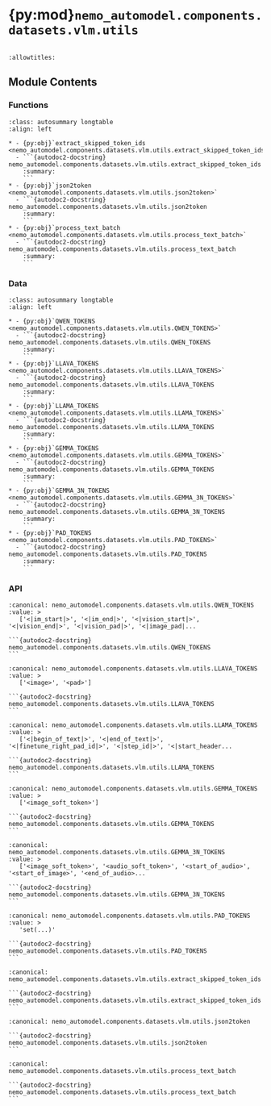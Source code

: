 # {py:mod}`nemo_automodel.components.datasets.vlm.utils`

```{py:module} nemo_automodel.components.datasets.vlm.utils
```

```{autodoc2-docstring} nemo_automodel.components.datasets.vlm.utils
:allowtitles:
```

## Module Contents

### Functions

````{list-table}
:class: autosummary longtable
:align: left

* - {py:obj}`extract_skipped_token_ids <nemo_automodel.components.datasets.vlm.utils.extract_skipped_token_ids>`
  - ```{autodoc2-docstring} nemo_automodel.components.datasets.vlm.utils.extract_skipped_token_ids
    :summary:
    ```
* - {py:obj}`json2token <nemo_automodel.components.datasets.vlm.utils.json2token>`
  - ```{autodoc2-docstring} nemo_automodel.components.datasets.vlm.utils.json2token
    :summary:
    ```
* - {py:obj}`process_text_batch <nemo_automodel.components.datasets.vlm.utils.process_text_batch>`
  - ```{autodoc2-docstring} nemo_automodel.components.datasets.vlm.utils.process_text_batch
    :summary:
    ```
````

### Data

````{list-table}
:class: autosummary longtable
:align: left

* - {py:obj}`QWEN_TOKENS <nemo_automodel.components.datasets.vlm.utils.QWEN_TOKENS>`
  - ```{autodoc2-docstring} nemo_automodel.components.datasets.vlm.utils.QWEN_TOKENS
    :summary:
    ```
* - {py:obj}`LLAVA_TOKENS <nemo_automodel.components.datasets.vlm.utils.LLAVA_TOKENS>`
  - ```{autodoc2-docstring} nemo_automodel.components.datasets.vlm.utils.LLAVA_TOKENS
    :summary:
    ```
* - {py:obj}`LLAMA_TOKENS <nemo_automodel.components.datasets.vlm.utils.LLAMA_TOKENS>`
  - ```{autodoc2-docstring} nemo_automodel.components.datasets.vlm.utils.LLAMA_TOKENS
    :summary:
    ```
* - {py:obj}`GEMMA_TOKENS <nemo_automodel.components.datasets.vlm.utils.GEMMA_TOKENS>`
  - ```{autodoc2-docstring} nemo_automodel.components.datasets.vlm.utils.GEMMA_TOKENS
    :summary:
    ```
* - {py:obj}`GEMMA_3N_TOKENS <nemo_automodel.components.datasets.vlm.utils.GEMMA_3N_TOKENS>`
  - ```{autodoc2-docstring} nemo_automodel.components.datasets.vlm.utils.GEMMA_3N_TOKENS
    :summary:
    ```
* - {py:obj}`PAD_TOKENS <nemo_automodel.components.datasets.vlm.utils.PAD_TOKENS>`
  - ```{autodoc2-docstring} nemo_automodel.components.datasets.vlm.utils.PAD_TOKENS
    :summary:
    ```
````

### API

````{py:data} QWEN_TOKENS
:canonical: nemo_automodel.components.datasets.vlm.utils.QWEN_TOKENS
:value: >
   ['<|im_start|>', '<|im_end|>', '<|vision_start|>', '<|vision_end|>', '<|vision_pad|>', '<|image_pad|...

```{autodoc2-docstring} nemo_automodel.components.datasets.vlm.utils.QWEN_TOKENS
```

````

````{py:data} LLAVA_TOKENS
:canonical: nemo_automodel.components.datasets.vlm.utils.LLAVA_TOKENS
:value: >
   ['<image>', '<pad>']

```{autodoc2-docstring} nemo_automodel.components.datasets.vlm.utils.LLAVA_TOKENS
```

````

````{py:data} LLAMA_TOKENS
:canonical: nemo_automodel.components.datasets.vlm.utils.LLAMA_TOKENS
:value: >
   ['<|begin_of_text|>', '<|end_of_text|>', '<|finetune_right_pad_id|>', '<|step_id|>', '<|start_header...

```{autodoc2-docstring} nemo_automodel.components.datasets.vlm.utils.LLAMA_TOKENS
```

````

````{py:data} GEMMA_TOKENS
:canonical: nemo_automodel.components.datasets.vlm.utils.GEMMA_TOKENS
:value: >
   ['<image_soft_token>']

```{autodoc2-docstring} nemo_automodel.components.datasets.vlm.utils.GEMMA_TOKENS
```

````

````{py:data} GEMMA_3N_TOKENS
:canonical: nemo_automodel.components.datasets.vlm.utils.GEMMA_3N_TOKENS
:value: >
   ['<image_soft_token>', '<audio_soft_token>', '<start_of_audio>', '<start_of_image>', '<end_of_audio>...

```{autodoc2-docstring} nemo_automodel.components.datasets.vlm.utils.GEMMA_3N_TOKENS
```

````

````{py:data} PAD_TOKENS
:canonical: nemo_automodel.components.datasets.vlm.utils.PAD_TOKENS
:value: >
   'set(...)'

```{autodoc2-docstring} nemo_automodel.components.datasets.vlm.utils.PAD_TOKENS
```

````

````{py:function} extract_skipped_token_ids(processor)
:canonical: nemo_automodel.components.datasets.vlm.utils.extract_skipped_token_ids

```{autodoc2-docstring} nemo_automodel.components.datasets.vlm.utils.extract_skipped_token_ids
```
````

````{py:function} json2token(obj, sort_json_key: bool = True)
:canonical: nemo_automodel.components.datasets.vlm.utils.json2token

```{autodoc2-docstring} nemo_automodel.components.datasets.vlm.utils.json2token
```
````

````{py:function} process_text_batch(processor, texts: list[str], images: list | None = None) -> dict[str, torch.Tensor]
:canonical: nemo_automodel.components.datasets.vlm.utils.process_text_batch

```{autodoc2-docstring} nemo_automodel.components.datasets.vlm.utils.process_text_batch
```
````

